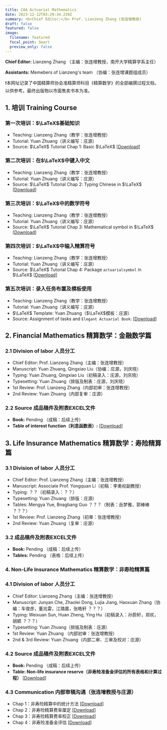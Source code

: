```yaml
---
title: CAA Actuarial Mathematics
date: 2023-12-12T03:29:34.239Z
summary: <b>Chief Editor:</b> Prof. Lianzeng Zhang (张连增教授)
draft: false
featured: false
image:
  filename: featured
  focal_point: Smart
  preview_only: false
---
```

<b>Chief Editor:</b> Lianzeng Zhang （主编：张连增教授，南开大学精算学系主任）

<b>Assistants:</b> Memebers of Lianzeng's team （协编：张连增课题组成员）

<p>&#10071;本网址记录了中国精算师协会准精算师科目《精算数学》的全部编撰过程文档，以供参考。最终出版物以市面售卖书本为准。</p>

## 1. 培训 Training Course

### 第一次培训：$\LaTeX$基础知识

* Teaching: Lianzeng Zhang（教学：张连增教授）
* Tutorial: Yuan Zhuang（讲义编写：庄源）
* Source: $\LaTeX$ Tutorial Chap 1: Basic $\LaTeX$ [[Download](https://yuanzhuang.xyz/uploads/CAA/LaTeX/LaTeX_Chap1.pdf)]

### 第二次培训：在$\LaTeX$中键入中文

* Teaching: Lianzeng Zhang（教学：张连增教授）
* Tutorial: Yuan Zhuang（讲义编写：庄源）
* Source: $\LaTeX$ Tutorial Chap 2: Typing Chinese in $\LaTeX$ [[Download](https://yuanzhuang.xyz/uploads/CAA/LaTeX/LaTeX_Chap2.pdf)]

### 第三次培训：$\LaTeX$中的数学符号

* Teaching: Lianzeng Zhang（教学：张连增教授）
* Tutorial: Yuan Zhuang（讲义编写：庄源）
* Source: $\LaTeX$ Tutorial Chap 3: Mathematical symbol in $\LaTeX$ [[Download](https://yuanzhuang.xyz/uploads/CAA/LaTeX/LaTeX_Chap3.pdf)]

### 第四次培训：$\LaTeX$中输入精算符号

* Teaching: Lianzeng Zhang（教学：张连增教授）
* Tutorial: Yuan Zhuang（讲义编写：庄源）
* Source: $\LaTeX$ Tutorial Chap 4: Package $\texttt{actuarialsymbol}$ in $\LaTeX$ [[Download](https://yuanzhuang.xyz/uploads/CAA/LaTeX/LaTeX_Chap4.pdf)]

### 第五次培训：录入任务布置及模板使用

* Teaching: Lianzeng Zhang（教学：张连增教授）
* Tutorial: Yuan Zhuang（讲义编写：庄源）
* $\LaTeX$ Template: Yuan Zhuang（$\LaTeX$模板：庄源）
* Source: Assignment of tasks and $\texttt{Elegant Actuarial Book}$: [[Download](https://yuanzhuang.xyz/uploads/CAA/LaTeX/ElegantActuarialBook.pdf)]

## 2. Financial Mathematics 精算数学：金融数学篇

### 2.1 Division of labor 人员分工

* Chief Editor: Prof. Lianzeng Zhang（主编：张连增教授）
* Manuscript: Yuan Zhuang, Qingxiao Liu（协编：庄源，刘庆晓）
* Typing: Yuan Zhuang, Qingxiao Liu（初稿录入：庄源，刘庆晓）
* Typesetting: Yuan Zhuang（排版及制表：庄源，刘庆晓）
* 1st Review: Prof. Lianzeng Zhang（内部初审：张连增教授）
* 2nd Review: Yuan Zhuang（内部复审：庄源）

### 2.2 Source 成品稿件及附表EXCEL文件

* <b>Book:</b> Pending （成稿：后续上传）
* <b>Table of interest function（利息函数表）:</b> [[Download](https://yuanzhuang.xyz/uploads/CAA/Interest_Theory/Interest_function.xlsx)]

## 3. Life Insurance Mathematics 精算数学：寿险精算篇

### 3.1 Division of labor 人员分工

* Chief Editor: Prof. Lianzeng Zhang（主编：张连增教授）
* Manuscript: Associate Prof. Yongquan Li（初稿：李勇权副教授）
* Typing: ？？（初稿录入：？？）
* Typesetting: Yuan Zhuang（排版：庄源）
* Tables: Mengya Yue, Bnagbang Guo ？？？（制表：岳梦雅，郭棒棒 ？？？） 
* 1st Review: Prof. Lianzeng Zhang（初审：张连增教授）
* 2nd Review: Yuan Zhuang（复审：庄源）

### 3.2 成品稿件及附表EXCEL文件

* <b>Book:</b> Pending （成稿：后续上传）
* <b>Tables:</b> Pending （表格：后续上传）

### 4. Non-Life Insurance Mathematics 精算数学：非寿险精算篇

### 4.1 Division of labor 人员分工

* Chief Editor: Lianzeng Zhang（主编：张连增教授）
* Manuscript: Junyan Che, Zhaolei Dong, Lujia Jiang, Haoxuan Zhang（协编：车俊彦，董兆雷，江璐嘉，张皓轩 ？？？）
* Typing: Weixuan Sun, Huan Zheng, Ying Hu（初稿录入：孙蔚轩，郑欢，胡颖 ？？？）
* Typesetting: Yuan Zhuang（排版及制表：庄源）
* 1st Review: Yuan Zhuang （内部初审：张连增教授）
* 2nd & 3rd Review: Yuan Zhuang（内部二审、三审及校对：庄源）

### 4.2 Source 成品稿件及附表EXCEL文件

* <b>Book:</b> Pending （成稿：后续上传）
* <b>Table: Non-life insurance reserve（非寿险准备金评估的所有表格和计算过程）</b> [[Download](https://yuanzhuang.xyz/uploads/CAA/Non_Life/Non_Life_reserve.xlsx)]

### 4.3 Communication 内部审稿沟通（张连增教授与庄源）

* Chap 1：非寿险精算中的统计方法 [[Download](https://yuanzhuang.xyz/uploads/CAA/Non_Life/Nonlife_revise_Ch1.pdf)]
* Chap 2：非寿险精算费率厘定 [[Download](https://yuanzhuang.xyz/uploads/CAA/Non_Life/Nonlife_revise_Ch2.pdf)]
* Chap 3：非寿险精算费率校正 [[Download](https://yuanzhuang.xyz/uploads/CAA/Non_Life/Nonlife_revise_Ch3.pdf)]
* Chap 4：非寿险准备金评估 [[Download](https://yuanzhuang.xyz/uploads/CAA/Non_Life/Nonlife_revise_Ch4.pdf)]